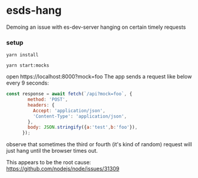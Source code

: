 # esds-hang
Demoing an issue with es-dev-server hanging on certain timely requests

### setup
`yarn install`

`yarn start:mocks`

open https://localhost:8000?mock=foo
The app sends a request like below every 9 seconds:

```javascript
const response = await fetch(`/api?mock=foo`, {
        method: 'POST',
        headers: {
          Accept: 'application/json',
          'Content-Type': 'application/json',
        },
        body: JSON.stringify({a:'test',b:'foo'}),
      });
```

observe that sometimes the third or fourth (it's kind of random) request will just hang until the browser times out.

This appears to be the root cause: https://github.com/nodejs/node/issues/31309
